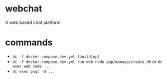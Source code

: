 # webchat
A web based chat platform

# commands

- `dc -f docker-compose.dev.yml (build|up)`
- `dc -f docker-compose.dev.yml run web node app/manage/create_db` or `dc exec web node ...`
- `dc exec psql -U ...`


